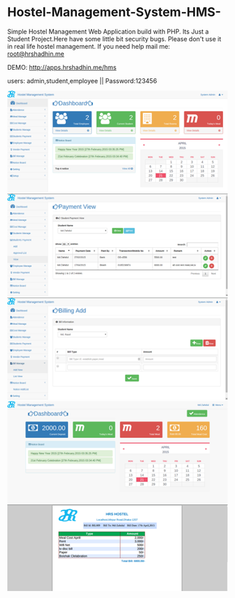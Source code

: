 # Hostel-Management-System-HMS-
Simple Hostel Management Web Application build with PHP.
Its Just a Student Project.Here have some little bit security bugs.
Please don't use it in real life hostel management. 
If you need help mail me: root@hrshadhin.me

DEMO: http://apps.hrshadhin.me/hms
<p>users: admin,student,employee || Password:123456</p>

<img src="./site/images/slider/1.png" alt="screenshot">
<img src="./site/images/slider/2.png" alt="screenshot">
<img src="./site/images/slider/3.png" alt="screenshot">
<img src="./site/images/slider/4.png" alt="screenshot">
<img src="./site/images/slider/5.png" alt="screenshot">

